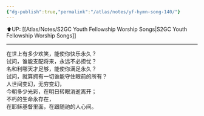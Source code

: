 ```yaml
---
{"dg-publish":true,"permalink":"/atlas/notes/yf-hymn-song-140/"}
---
```


⬆️UP: [[Atlas/Notes/S2GC Youth Fellowship Worship Songs\|S2GC Youth Fellowship Worship Songs]]

---

在世上有多少欢笑，能使你快乐永久？  
试问，谁能支配将来，永远不必担忧？  
名和利哪天才足够，能使你满足永久？  
试问，就算拥有一切谁能守住眼前的所有？  
人世间变幻，无穷变幻，  
今朝多少光彩，在明日转眼消逝离开；  
不朽的生命永存在，  
在耶稣基督里面，在跟随祂的人心间。